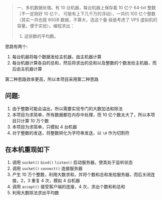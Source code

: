 
> 一、多机数据处理。有 10 台机器，每台机器上保存着 10 亿个 64-bit 整数（不一定刚好 10 亿个，
> 可能有上下几千万的浮动），一共约 100 亿个整数（其实一共也就 80GB 数据，不算大，选这个量
> 级是考虑了 VPS 虚拟机的容量，便于实验）。编程求出：
>
> 1. 这些数的平均数。
>

思路有两个:

1. 每台机器将每个数据发给主机器，由主机器计算
2. 每台机器计算各自的总和，然后将求出的总和以及整数的个数发给主机器，而后由主机器计算

第二种思路效率更高，所以本项目采用第二种思路

## 问题:
1. 由于整数可能会溢出，所以需要实现专门的大数加法和除法
2. 本项目为求简单，所有数据都在内存中处理，而 10 亿个数太大了，所以本项目只计算 10 万个数
3. 本项目为求简单，只模拟 4 台机器
4. 对于整数的发送，将整数转化为字符串发送，以 `\0` 作为切割符

## 在本机重现如下
1. 调用 `socket()` `bind()` `listen()` 启动服务器，使其处于监听状态
2. 调用 `socket()` `connect()` 连接服务器
3. 产生 10 万个整数，利用大数求和，并将个数和总和发给服务器，而后关闭连接，2，3 重复 4 次，模拟 4 台机器
4. 调用 `accept()` 接受客户端的连接，4 次，求出个数和和总和
5. 利用大数除法求出平均数



